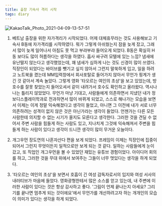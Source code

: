 ```yaml
---
title: 출장 기숙사 격리 시작
tags: diary
---
```


![KakaoTalk_Photo_2021-04-09-13-57-51](https://user-images.githubusercontent.com/50545088/114130486-a24ce280-993b-11eb-9a77-72b5db635255.jpeg)


1. 베트남 출장을 위한 자가격리가 시작되었다. 어제 대체휴무라는 것도 사용해보고 기숙사 B동에 자가격리를 시작하였다. 뭐가 그렇게 아쉬웠는지 잠을 늦게 잤고, 그래서 많이 늦게 일어나서 아침도 못 먹고 부랴부랴 들어오게 되었다. B동은 확실히 H동 보다도 많이 허름하다는 생각을 하였다. 흡사 싸구려 모텔에 있는 느낌? 냄새에 유난떨지 않는다고 생각했었는데, 꽤 냄새가 심하게 나는 것도 신경이 많이 쓰였다. 직장인이 되었다는 바이브를 뺏기고 싶지 않아서 그런지 말쑥하게 입고, 일을 하려고 노트북을 켰는데 MM입력창에서 회사포탈로 들어가지 않아서 무언가 핑계가 생긴 것 같아서 계속 놀았다. 그렇게 영화 '타오르는 여인의 초상'을 보고 있었는데, 방 호수를 잘못 찾았는지 들어오셔서 같이 내려가서 호수도 확인하고 올라왔다. 역시나 나는 틀리지 않았었다. 무언가 마냥 기대고, 사람들에게 의존하면서 지냈던 내가 정보디스플레이학과로 전과하면서 많이 바뀌게 되었고, 스스로 해나가는 모습을 보면서 이제는 이게 정말 익숙해졌다고 생각이 들었고, 아니면 그 이전에 내가 서로 너무 의존하려는 성격이 없지 않은 것은 아닌가라는 생각이 들었다. 언젠가는 다른 모든 사람한테 의지할 수 없는 시기가 올지도 모른다고 생각한다. 그러한 것을 견딜 수 없어서 주변 사람을 힘들게 하는 사람도 있고, 지나치게 그것에 익숙해져서 주변을 힘들게 하는 사람이 있다고 생각이 드니깐 생각이 많이 무거운 오늘이다.

2. 개그우먼 장도연의 나혼자산다 편을 보게 되었다. 프레임이 이제는 직장인에 집중이 되어서 그런지 무엇이든지 일적으로만 보게 되는 것 같다. 일하는 사람들에게 눈이 갔고, 또 직업인 개그우먼을 볼 수 있었던 재밌는 유튜브 경험이었다. 아이디어 회의를 하고, 그러한 것을 무대 위에서 보여주는 그들이 너무 멋있다는 생각을 하게 되었다.

3. '타오르는 여인의 초상'을 보면서 호흡이 긴 여성 감독자로서의 입지와 여성 서사의 내러티브가 마음에 들었다. 영화광형한테서 많은 소스를 얻고 있는데, 내 주변에 이러한 사람이 있다는 것은 항상 감사하고 좋다. '그림이 언제 끝나는지 아세요? 그리기를 끝나면 멈추게 되는 것이에요'에서 무언가를 개선하려고자 하는 개개인의 모습이 의미가 있다는 생각을 하게 되었다.
